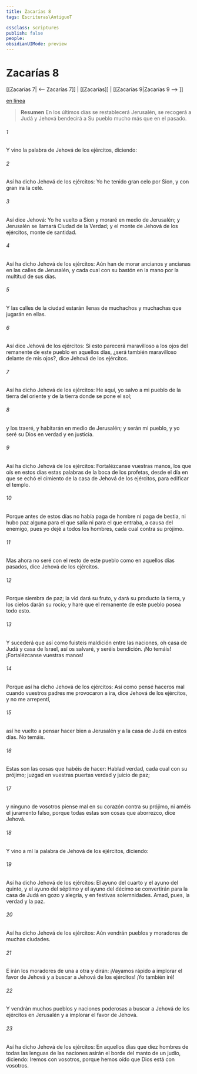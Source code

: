 ```yaml
---
title: Zacarías 8
tags: Escrituras\AntiguoT

cssclass: scriptures
publish: false
people:
obsidianUIMode: preview
---
```


# Zacarías 8
[[Zacarías 7| <-- Zacarías 7]] | [[Zacarías]] | [[Zacarías 9|Zacarías 9 --> ]]

[en línea](https://churchofjesuschrist.org/study/scriptures/ot/zech/8?lang=spa)

> __Resumen__
En los últimos días se restablecerá Jerusalén, se recogerá a Judá y Jehová bendecirá a Su pueblo mucho más que en el pasado.

###### 1 
Y vino  la palabra de Jehová de los ejércitos, diciendo:

###### 2 
Así ha dicho Jehová de los ejércitos: Yo he tenido gran celo por Sion, y con gran ira la celé.

###### 3 
Así dice Jehová: Yo he vuelto a Sion y moraré en medio de Jerusalén; y Jerusalén se llamará Ciudad de la Verdad; y el monte de Jehová de los ejércitos, monte de santidad.

###### 4 
Así ha dicho Jehová de los ejércitos: Aún han de morar ancianos y ancianas en las calles de Jerusalén, y cada cual con su bastón en la mano por la multitud de sus días.

###### 5 
Y las calles de la ciudad estarán llenas de muchachos y muchachas que jugarán en ellas.

###### 6 
Así dice Jehová de los ejércitos: Si esto parecerá maravilloso a los ojos del remanente de este pueblo en aquellos días, ¿será también maravilloso delante de mis ojos?, dice Jehová de los ejércitos.

###### 7 
Así ha dicho Jehová de los ejércitos: He aquí, yo salvo a mi pueblo de la tierra del oriente y de la tierra donde se pone el sol;

###### 8 
y los traeré, y habitarán en medio de Jerusalén; y serán mi pueblo, y yo seré su Dios en verdad y en justicia.

###### 9 
Así ha dicho Jehová de los ejércitos: Fortalézcanse vuestras manos, los que oís en estos días estas palabras de la boca de los profetas, desde el día en que se echó el cimiento de la casa de Jehová de los ejércitos, para edificar el templo.

###### 10 
Porque antes de estos días no había paga de hombre ni paga de bestia, ni hubo paz alguna para el que salía ni para el que entraba, a causa del enemigo, pues yo dejé a todos los hombres, cada cual contra su prójimo.

###### 11 
Mas ahora no seré con el resto de este pueblo como en aquellos días pasados, dice Jehová de los ejércitos.

###### 12 
Porque  siembra de paz; la vid dará su fruto, y dará su producto la tierra, y los cielos darán su rocío; y haré que el remanente de este pueblo posea todo esto.

###### 13 
Y sucederá que así como fuisteis maldición entre las naciones, oh casa de Judá y casa de Israel, así os salvaré, y seréis bendición. ¡No temáis! ¡Fortalézcanse vuestras manos!

###### 14 
Porque así ha dicho Jehová de los ejércitos: Así como pensé haceros mal cuando vuestros padres me provocaron a ira, dice Jehová de los ejércitos, y no me arrepentí,

###### 15 
así he vuelto a pensar hacer bien a Jerusalén y a la casa de Judá en estos días. No temáis.

###### 16 
Estas son las cosas que habéis de hacer: Hablad verdad, cada cual con su prójimo; juzgad en vuestras puertas  verdad y  juicio de paz;

###### 17 
y ninguno de vosotros piense mal en su corazón contra su prójimo, ni améis el juramento falso, porque todas estas son cosas que aborrezco, dice Jehová.

###### 18 
Y vino a mí la palabra de Jehová de los ejércitos, diciendo:

###### 19 
Así ha dicho Jehová de los ejércitos: El ayuno del cuarto  y el ayuno del quinto, y el ayuno del séptimo y el ayuno del décimo se convertirán para la casa de Judá en gozo y alegría, y en festivas solemnidades. Amad, pues, la verdad y la paz.

###### 20 
Así ha dicho Jehová de los ejércitos: Aún vendrán pueblos y moradores de muchas ciudades.

###### 21 
E irán los moradores de una  a otra y dirán: ¡Vayamos rápido a implorar el favor de Jehová y a buscar a Jehová de los ejércitos! ¡Yo también iré!

###### 22 
Y vendrán muchos pueblos y naciones poderosas a buscar a Jehová de los ejércitos en Jerusalén y a implorar el favor de Jehová.

###### 23 
Así ha dicho Jehová de los ejércitos: En aquellos días  que diez hombres de todas las lenguas de las naciones asirán el borde del manto de un judío, diciendo: Iremos con vosotros, porque hemos oído que Dios está con vosotros.

